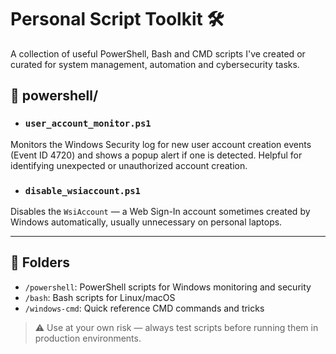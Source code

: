 # Personal Script Toolkit 🛠️

A collection of useful PowerShell, Bash and CMD scripts I've created or curated for system management, automation and cybersecurity tasks.

## 📂 powershell/

- ###  `user_account_monitor.ps1`
Monitors the Windows Security log for new user account creation events (Event ID 4720) and shows a popup alert if one is detected. Helpful for identifying unexpected or unauthorized account creation.
- ###  `disable_wsiaccount.ps1`
Disables the `WsiAccount` — a Web Sign-In account sometimes created by Windows automatically, usually unnecessary on personal laptops.

---

## 📁 Folders

- `/powershell`: PowerShell scripts for Windows monitoring and security
- `/bash`: Bash scripts for Linux/macOS
- `/windows-cmd`: Quick reference CMD commands and tricks

> ⚠️ Use at your own risk — always test scripts before running them in production environments.
